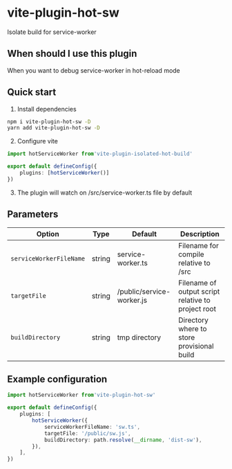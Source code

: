 # vite-plugin-hot-sw

Isolate build for service-worker

## When should I use this plugin

When you want to debug service-worker in hot-reload mode


## Quick start

1. Install dependencies
```sh
npm i vite-plugin-hot-sw -D
yarn add vite-plugin-hot-sw -D
```

2. Configure vite

```ts
import hotServiceWorker from'vite-plugin-isolated-hot-build'

export default defineConfig({
    plugins: [hotServiceWorker()]
})
```

3. The plugin will watch on /src/service-worker.ts file by default

## Parameters

| Option                  | Type   | Default                   | Description                                        | 
|-------------------------|--------|---------------------------|----------------------------------------------------|
| `serviceWorkerFileName` | string | service-worker.ts         | Filename for compile relative to /src              |
| `targetFile`            | string | /public/service-worker.js | Filename of output script relative to project root |
| `buildDirectory`        | string | tmp directory             | Directory where to store provisional build         |


## Example configuration
```ts
import hotServiceWorker from'vite-plugin-hot-sw'

export default defineConfig({
    plugins: [
        hotServiceWorker({
            serviceWorkerFileName: 'sw.ts',
            targetFile: '/public/sw.js',
            buildDirectory: path.resolve(__dirname, 'dist-sw'),
        }),
    ],
})
```